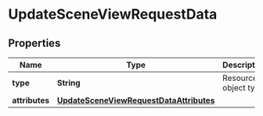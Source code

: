 

# UpdateSceneViewRequestData


## Properties

Name | Type | Description | Notes
------------ | ------------- | ------------- | -------------
**type** | **String** | Resource object type. | 
**attributes** | [**UpdateSceneViewRequestDataAttributes**](UpdateSceneViewRequestDataAttributes.md) |  | 



